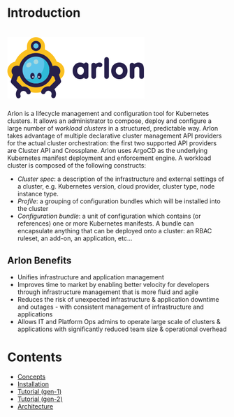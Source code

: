 
# Introduction

# ![logo](./images/logo_arlon.svg)

Arlon is a lifecycle management and configuration tool for Kubernetes clusters.
It allows an administrator to compose, deploy and configure a large number of
*workload clusters* in a structured, predictable way.
Arlon takes advantage of multiple declarative cluster management API providers for the
actual cluster orchestration: the first two supported API providers are
Cluster API and Crossplane.
Arlon uses ArgoCD as the underlying Kubernetes manifest deployment
and enforcement engine.
A workload cluster is composed of the following constructs:

- *Cluster spec*: a description of the infrastructure and external settings of a cluster,
e.g. Kubernetes version, cloud provider, cluster type, node instance type.
- *Profile*: a grouping of configuration bundles which will be installed into the cluster
- *Configuration bundle*: a unit of configuration which contains (or references) one or
more Kubernetes manifests. A bundle can encapsulate anything that can be deployed onto a cluster:
an RBAC ruleset, an add-on, an application, etc... 

## Arlon Benefits

- Unifies infrastructure and application management
- Improves time to market by enabling better velocity for developers through infrastructure management that is more fluid and agile  
- Reduces the risk of unexpected infrastructure & application downtime and outages - with consistent management of infrastructure and applications  
- Allows IT and Platform Ops admins to operate large scale of clusters & applications with significantly reduced team size & operational overhead 

# Contents

- [Concepts](./concepts.md) 
- [Installation](./installation.md)
- [Tutorial (gen-1)](./tutorial.md)
- [Tutorial (gen-2)](./gen2_Tutorial.md)
- [Architecture](./architecture.md)
